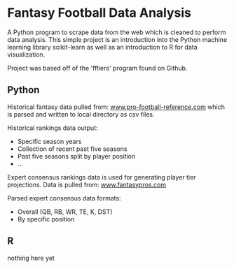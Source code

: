 # Fantasy Football Data Analysis
A Python program to scrape data from the web which is cleaned to perform data analysis. This simple project is an introduction into the Python machine learning library scikit-learn as well as an introduction to R for data visualization.

Project was based off of the 'fftiers' program found on Github.


## Python
Historical fantasy data pulled from: www.pro-football-reference.com which is parsed and written to local directory as csv files.

Historical rankings data output:
- Specific season years
- Collection of recent past five seasons
- Past five seasons split by player position
- ...


Expert consensus rankings data is used for generating player tier projections.
Data is pulled from: www.fantasypros.com

Parsed expert consensus data formats:
- Overall (QB, RB, WR, TE, K, DST)
- By specific position


## R
nothing here yet
